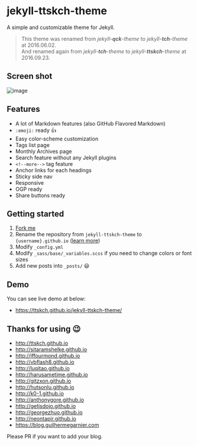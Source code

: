 # jekyll-ttskch-theme

A simple and customizable theme for Jekyll.

> This theme was renamed from _jekyll-**qck**-theme_ to _jekyll-**tch**-theme_ at 2016.06.02.  
> And renamed again from _jekyll-**tch**-theme_ to _jekyll-**ttskch**-theme_ at 2016.09.23.

## Screen shot

![image](https://cloud.githubusercontent.com/assets/4360663/18776176/62611b38-81a2-11e6-875b-86a66aa8f15c.png)

## Features

* A lot of Markdown features (also GitHub Flavored Markdown)
* `:emoji:` ready :+1:
* Easy color-scheme customization
* Tags list page
* Monthly Archives page
* Search feature without any Jekyll plugins
* `<!--more-->` tag feature
* Anchor links for each headings
* Sticky side nav
* Responsive
* OGP ready
* Share buttons ready

## Getting started

1. [Fork me](https://github.com/ttskch/jekyll-ttskch-theme/fork)
2. Rename the repository from `jekyll-ttskch-theme` to `{username}.github.io` ([learn more](https://pages.github.com/))
3. Modify `_config.yml`
4. Modify `_sass/base/_variables.scss` if you need to change colors or font sizes
5. Add new posts into `_posts/` :smiley:

## Demo

You can see live demo at below:

* https://ttskch.github.io/jekyll-ttskch-theme/

## Thanks for using :wink:

* http://ttskch.github.io
* http://sitaramshelke.github.io
* http://jffourmond.github.io
* http://vbflash8.github.io
* http://luqitao.github.io
* http://harusametime.github.io
* http://gitzxon.github.io
* http://hutsonlu.github.io
* http://k0-1.github.io
* http://anthonygore.github.io
* http://getjsdojo.github.io
* http://georgezhuo.github.io
* http://neontapir.github.io
* https://blog.guilhermegarnier.com

Please PR if you want to add your blog.
